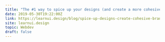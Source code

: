 ```yaml
---
title: "The #1 way to spice up your designs (and create a more cohesive brand)"
date: 2019-05-30T19:22:00Z
link: https://learnui.design/blog/spice-up-designs-create-cohesive-brand.html?utm_medium=RSS&utm_source=hune
site: learnui.design
topic: Webdev
draft: false
---
```

